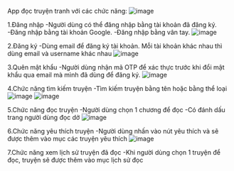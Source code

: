 
App đọc truyện tranh với các chức năng:
![image](https://github.com/user-attachments/assets/0f88304c-9c9a-456a-9c54-fb4d345c576a)

1.Đăng nhập 
-Người dùng có thể đăng nhập bằng tài khoản đã đăng ký.
-Đăng nhập bằng tài khoản Google.
-Đăng nhập bằng vân tay.
![image](https://github.com/user-attachments/assets/8105196d-113c-40fe-858d-a425ee7ca548)

2.Đăng ký
-Dùng email để đăng ký tài khoản. Mỗi tài khoản khác nhau thì dùng email và username khác nhau
![image](https://github.com/user-attachments/assets/17731c20-72fe-4a8d-92ce-b991e2de468c)

3.Quên mật khẩu
-Người dùng nhận mã OTP để xác thực trước khi đổi mật khẩu qua email mà mình đã dùng để đăng ký.
![image](https://github.com/user-attachments/assets/cf7d4e19-9a6b-4126-99d0-8a5fdc63e1ed)

4.Chức năng tìm kiếm truyện
-Tìm kiếm truyện bằng tên hoặc bằng thể loại
![image](https://github.com/user-attachments/assets/f8708488-7419-4f20-9d21-8bad5817f596)
![image](https://github.com/user-attachments/assets/d64ae4f1-0e4f-420a-9bfd-10d49e9cf081)

5.Chức năng đọc truyện
-Người dùng chọn 1 chương để đọc
-Có đánh dấu trang người dùng đọc dở
![image](https://github.com/user-attachments/assets/e59f4f8a-aca0-4dce-988b-a32833a3d8c2)

6.Chức năng yêu thích truyện
-Người dùng nhấn vào nút yêu thích và sẽ được thêm vào mục các truyện yêu thích
![image](https://github.com/user-attachments/assets/96451fda-cbb4-485a-9d5a-8ff8f39b1391)

7.Chức năng xem lịch sử truyện đã đọc
-Khi người dùng chọn 1 truyện để đọc, truyện sẽ được thêm vào mục lịch sử đọc

